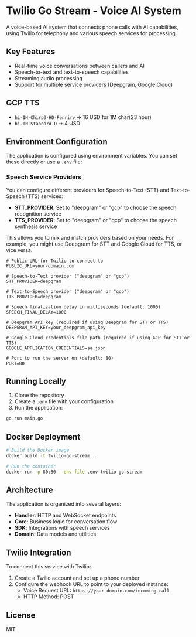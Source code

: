 # Twilio Go Stream - Voice AI System

A voice-based AI system that connects phone calls with AI capabilities, using Twilio for telephony and various speech services for processing.

## Key Features

- Real-time voice conversations between callers and AI
- Speech-to-text and text-to-speech capabilities
- Streaming audio processing
- Support for multiple service providers (Deepgram, Google Cloud)

## GCP TTS
   -  `hi-IN-Chirp3-HD-Fenrirv`  -> 16 USD for 1M char(23 hour)
   -  `hi-IN-Standard-D`         -> 4 USD

## Environment Configuration

The application is configured using environment variables. You can set these directly or use a `.env` file:

### Speech Service Providers

You can configure different providers for Speech-to-Text (STT) and Text-to-Speech (TTS) services:

- **STT_PROVIDER**: Set to "deepgram" or "gcp" to choose the speech recognition service
- **TTS_PROVIDER**: Set to "deepgram" or "gcp" to choose the speech synthesis service

This allows you to mix and match providers based on your needs. For example, you might use Deepgram for STT and Google Cloud for TTS, or vice versa.

```
# Public URL for Twilio to connect to
PUBLIC_URL=your-domain.com

# Speech-to-Text provider ("deepgram" or "gcp")
STT_PROVIDER=deepgram

# Text-to-Speech provider ("deepgram" or "gcp") 
TTS_PROVIDER=deepgram

# Speech finalization delay in milliseconds (default: 1000)
SPEECH_FINAL_DELAY=1000

# Deepgram API key (required if using Deepgram for STT or TTS)
DEEPGRAM_API_KEY=your_deepgram_api_key

# Google Cloud credentials file path (required if using GCP for STT or TTS)
GOOGLE_APPLICATION_CREDENTIALS=sa.json

# Port to run the server on (default: 80)
PORT=80
```

## Running Locally

1. Clone the repository
2. Create a `.env` file with your configuration
3. Run the application:

```bash
go run main.go
```

## Docker Deployment

```bash
# Build the Docker image
docker build -t twilio-go-stream .

# Run the container
docker run -p 80:80 --env-file .env twilio-go-stream
```

## Architecture

The application is organized into several layers:

- **Handler**: HTTP and WebSocket endpoints
- **Core**: Business logic for conversation flow
- **SDK**: Integrations with speech services
- **Domain**: Data models and utilities

## Twilio Integration

To connect this service with Twilio:

1. Create a Twilio account and set up a phone number
2. Configure the webhook URL to point to your deployed instance:
   - Voice Request URL: `https://your-domain.com/incoming-call`
   - HTTP Method: POST

## License

MIT